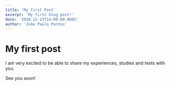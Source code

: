 ```yaml
---
title: 'My first Post'
excerpt: 'My first blog post!'
date: '2020-12-13T14:00:00.000Z'
author: 'João Paulo Pontes'
---
```


# My first post

I am very excited to be able to share my experiences, studies and tests with you.

See you soon!
